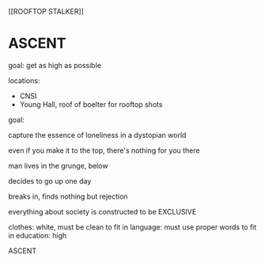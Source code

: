 [[ROOFTOP STALKER]]
# ASCENT

goal: get as high as possible

locations:
- CNSI
- Young Hall, roof of boelter for rooftop shots


goal:

capture the essence of loneliness in a dystopian world

even if you make it to the top, there's nothing for you there

man lives in the grunge, below

decides to go up one day

breaks in, finds nothing but rejection

everything about society is constructed to be EXCLUSIVE

clothes: white, must be clean to fit in
language: must use proper words to fit in
education: high


ASCENT
